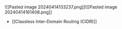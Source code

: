 ![[Pasted image 20240414133237.png]]![[Pasted image 20240414161408.png]]
- [[Classless Inter-Domain Routing (CIDR)]]